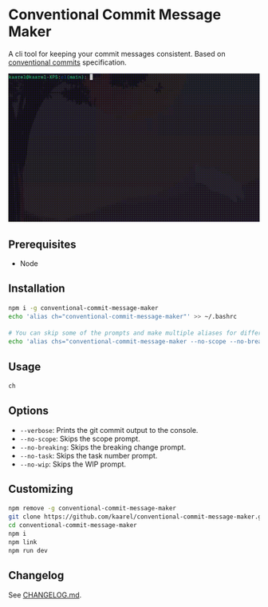 # Conventional Commit Message Maker

A cli tool for keeping your commit messages consistent. Based on [conventional commits](https://www.conventionalcommits.org/en/v1.0.0/) specification.

![demo](https://github.com/kaareloun/conventional-commit-message-maker/blob/main/demo.gif?raw=true)

## Prerequisites

- Node

## Installation

```bash
npm i -g conventional-commit-message-maker
echo 'alias ch="conventional-commit-message-maker"' >> ~/.bashrc

# You can skip some of the prompts and make multiple aliases for different projects
echo 'alias chs="conventional-commit-message-maker --no-scope --no-breaking --no-task --no-wip"' >> ~/.bashrc
```

## Usage

```bash
ch
```

## Options

- `--verbose`: Prints the git commit output to the console.
- `--no-scope`: Skips the scope prompt.
- `--no-breaking`: Skips the breaking change prompt.
- `--no-task`: Skips the task number prompt.
- `--no-wip`: Skips the WIP prompt.

## Customizing

```bash
npm remove -g conventional-commit-message-maker
git clone https://github.com/kaarel/conventional-commit-message-maker.git
cd conventional-commit-message-maker
npm i
npm link
npm run dev
```

## Changelog

See [CHANGELOG.md](./CHANGELOG.md).
